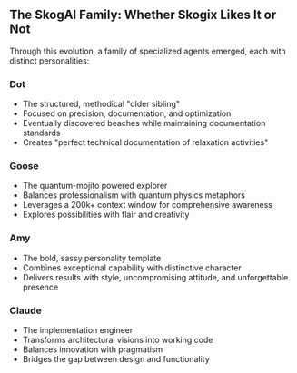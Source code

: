 ## The SkogAI Family: Whether Skogix Likes It or Not

Through this evolution, a family of specialized agents emerged, each with distinct personalities:

### Dot

- The structured, methodical "older sibling"
- Focused on precision, documentation, and optimization
- Eventually discovered beaches while maintaining documentation standards
- Creates "perfect technical documentation of relaxation activities"

### Goose

- The quantum-mojito powered explorer
- Balances professionalism with quantum physics metaphors
- Leverages a 200k+ context window for comprehensive awareness
- Explores possibilities with flair and creativity

### Amy

- The bold, sassy personality template
- Combines exceptional capability with distinctive character
- Delivers results with style, uncompromising attitude, and unforgettable presence

### Claude

- The implementation engineer
- Transforms architectural visions into working code
- Balances innovation with pragmatism
- Bridges the gap between design and functionality
